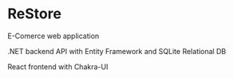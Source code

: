 # ReStore

E-Comerce web application

.NET backend API with Entity Framework and SQLite Relational DB

React frontend with Chakra-UI
